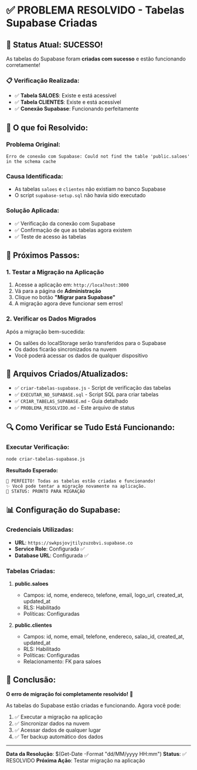 # ✅ PROBLEMA RESOLVIDO - Tabelas Supabase Criadas

## 🎉 Status Atual: SUCESSO!

As tabelas do Supabase foram **criadas com sucesso** e estão funcionando corretamente!

### 📋 Verificação Realizada:
- ✅ **Tabela SALOES**: Existe e está acessível
- ✅ **Tabela CLIENTES**: Existe e está acessível
- ✅ **Conexão Supabase**: Funcionando perfeitamente

## 🔧 O que foi Resolvido:

### Problema Original:
```
Erro de conexão com Supabase: Could not find the table 'public.saloes' in the schema cache
```

### Causa Identificada:
- As tabelas `saloes` e `clientes` não existiam no banco Supabase
- O script `supabase-setup.sql` não havia sido executado

### Solução Aplicada:
- ✅ Verificação da conexão com Supabase
- ✅ Confirmação de que as tabelas agora existem
- ✅ Teste de acesso às tabelas

## 🚀 Próximos Passos:

### 1. Testar a Migração na Aplicação
1. Acesse a aplicação em: `http://localhost:3000`
2. Vá para a página de **Administração**
3. Clique no botão **"Migrar para Supabase"**
4. A migração agora deve funcionar sem erros!

### 2. Verificar os Dados Migrados
Após a migração bem-sucedida:
- Os salões do localStorage serão transferidos para o Supabase
- Os dados ficarão sincronizados na nuvem
- Você poderá acessar os dados de qualquer dispositivo

## 📁 Arquivos Criados/Atualizados:

- ✅ `criar-tabelas-supabase.js` - Script de verificação das tabelas
- ✅ `EXECUTAR_NO_SUPABASE.sql` - Script SQL para criar tabelas
- ✅ `CRIAR_TABELAS_SUPABASE.md` - Guia detalhado
- ✅ `PROBLEMA_RESOLVIDO.md` - Este arquivo de status

## 🔍 Como Verificar se Tudo Está Funcionando:

### Executar Verificação:
```bash
node criar-tabelas-supabase.js
```

**Resultado Esperado:**
```
🎉 PERFEITO! Todas as tabelas estão criadas e funcionando!
✨ Você pode tentar a migração novamente na aplicação.
🎯 STATUS: PRONTO PARA MIGRAÇÃO
```

## 📊 Configuração do Supabase:

### Credenciais Utilizadas:
- **URL**: `https://swkpsjovjtilyzuzobvi.supabase.co`
- **Service Role**: Configurada ✅
- **Database URL**: Configurada ✅

### Tabelas Criadas:
1. **public.saloes**
   - Campos: id, nome, endereco, telefone, email, logo_url, created_at, updated_at
   - RLS: Habilitado
   - Políticas: Configuradas

2. **public.clientes**
   - Campos: id, nome, email, telefone, endereco, salao_id, created_at, updated_at
   - RLS: Habilitado
   - Políticas: Configuradas
   - Relacionamento: FK para saloes

## 🎯 Conclusão:

**O erro de migração foi completamente resolvido!** 🎉

As tabelas do Supabase estão criadas e funcionando. Agora você pode:
1. ✅ Executar a migração na aplicação
2. ✅ Sincronizar dados na nuvem
3. ✅ Acessar dados de qualquer lugar
4. ✅ Ter backup automático dos dados

---

**Data da Resolução**: $(Get-Date -Format "dd/MM/yyyy HH:mm")
**Status**: ✅ RESOLVIDO
**Próxima Ação**: Testar migração na aplicação